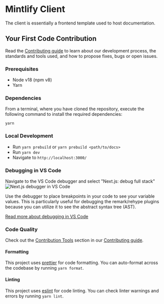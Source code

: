 # Mintlify Client

The client is essentially a frontend template used to host documentation.

## Your First Code Contribution

Read the [Contributing guide](https://mintlify.com/docs/contributing) to learn about our development process, the standards and tools used, and how to propose fixes, bugs or open issues.

### Prerequisites

- Node v18 (npm v8)
- Yarn

### Dependencies

From a terminal, where you have cloned the repository, execute the following command to install the required dependencies:

```
yarn
```

### Local Development

- Run `yarn prebuild` or `yarn prebuild <path/to/docs>`
- Run `yarn dev`
- Navigate to `http://localhost:3000/`

### Debugging in VS Code

Navigate to the VS Code debugger and select "Next.js: debug full stack"
![Next.js debugger in VS Code](../debugging-next.png)

Use the debugger to place breakpoints in your code to see your variable values. This is particularly useful for debugging the remark/rehype plugins because you can utilize it to see the abstract syntax tree (AST).

[Read more about debugging in VS Code](https://code.visualstudio.com/docs/editor/debugging)

### Code Quality

Check out the [Contribution Tools](https://mintlify.com/docs/contributing#contribution-tools) section in our [Contributing guide](https://mintlify.com/docs/contributing).

#### Formatting

This project uses [prettier](https://prettier.io/) for code formatting. You can auto-format across the codebase by running `yarn format`.

#### Linting

This project uses [eslint](https://eslint.org/) for code linting. You can check linter warnings and errors by running `yarn lint`.
